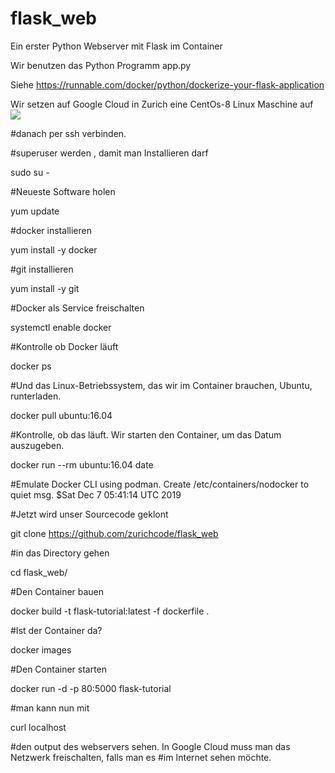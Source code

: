 # flask_web
Ein erster Python Webserver mit Flask im Container

Wir benutzen das Python Programm app.py

Siehe
https://runnable.com/docker/python/dockerize-your-flask-application

Wir setzen auf Google Cloud in Zurich eine CentOs-8 Linux Maschine auf
<image src="https://raw.githubusercontent.com/zurichcode/flask_web/master/flask_web_host_google_cloud.PNG"/>


#danach per ssh verbinden.

#superuser werden , damit man Installieren darf

sudo su -

#Neueste Software holen

yum update

#docker installieren

yum install -y docker

#git installieren

yum install -y git

#Docker als Service freischalten

systemctl enable docker

#Kontrolle ob Docker läuft

docker ps

#Und das Linux-Betriebssystem, das wir im Container brauchen, Ubuntu, runterladen.

docker pull ubuntu:16.04

#Kontrolle, ob das läuft. Wir starten den Container, um das Datum auszugeben.

docker run --rm ubuntu:16.04 date

#Emulate Docker CLI using podman. Create /etc/containers/nodocker to quiet msg.
$Sat Dec  7 05:41:14 UTC 2019

#Jetzt wird unser Sourcecode geklont

git clone https://github.com/zurichcode/flask_web

#in das Directory gehen

cd flask_web/

#Den Container bauen

docker build -t flask-tutorial:latest -f dockerfile  .

#Ist der Container da?

docker images

#Den Container starten

docker run -d -p 80:5000 flask-tutorial

#man kann nun mit

curl localhost

#den output des webservers sehen. In Google Cloud muss man das Netzwerk freischalten, falls man es 
#im Internet sehen möchte.







